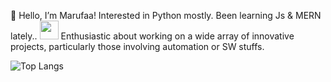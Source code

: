 👋 Hello, I’m Marufaa! Interested in Python mostly. Been learning Js & MERN lately..  <img src="https://media.giphy.com/media/WUlplcMpOCEmTGBtBW/giphy.gif" width="30">
Enthusiastic about working on a wide array of innovative projects, particularly those involving automation or SW stuffs.

  
![Top Langs](https://github-readme-stats.vercel.app/api/top-langs/?username=pyDev-marufa&layout=compact)


<!---!
pyDev-marufa/pyDev-marufa is a ✨ special ✨ repository because its `README.md` (this file) appears on your GitHub profile.
You can click the Preview link to take a look at your changes.
--->

